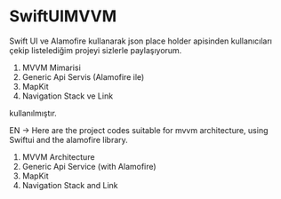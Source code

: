 # SwiftUIMVVM

Swift UI ve Alamofire kullanarak json place holder apisinden kullanıcıları çekip listelediğim projeyi sizlerle paylaşıyorum.

1) MVVM Mimarisi
2) Generic Api Servis (Alamofire ile)
3) MapKit 
4) Navigation Stack ve Link

kullanılmıştır.


EN ->
Here are the project codes suitable for mvvm architecture, using Swiftui and the alamofire library.

1) MVVM Architecture
2) Generic Api Service (with Alamofire)
3) MapKit
4) Navigation Stack and Link
